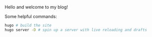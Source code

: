 Hello and welcome to my blog!

Some helpful commands:
```bash
hugo # build the site
hugo server -D # spin up a server with live reloading and drafts
```
